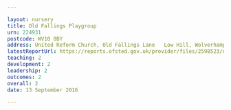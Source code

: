 ```yaml
---

layout: nursery
title: Old Fallings Playgroup
urn: 224931
postcode: WV10 8BY
address: United Reform Church, Old Fallings Lane   Low Hill, Wolverhampton, West Midlands, WV10 8BY
latestReportUrl: https://reports.ofsted.gov.uk/provider/files/2598523/urn/224931.pdf
teaching: 2
development: 2
leadership: 2
outcomes: 2
overall: 2
date: 13 September 2016

---
```


